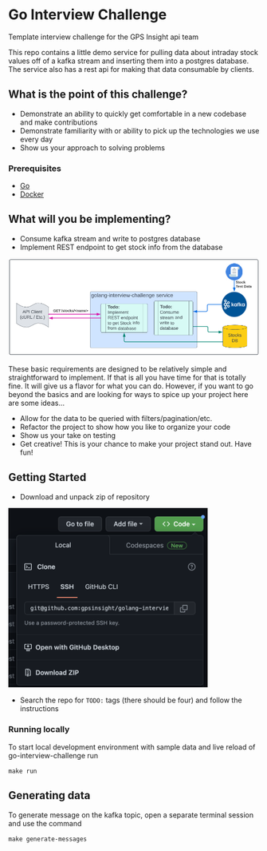 # Go Interview Challenge

Template interview challenge for the GPS Insight api team

This repo contains a little demo service for pulling data about intraday stock values off of a kafka stream and inserting them into a postgres database. The service also has a rest api for making that data consumable by clients.


## What is the point of this challenge?

- Demonstrate an ability to quickly get comfortable in a new codebase and make contributions
- Demonstrate familiarity with or ability to pick up the technologies we use every day
- Show us your approach to solving problems


### Prerequisites

- [Go](https://go.dev/doc/install)
- [Docker](https://docs.docker.com/get-docker/)


## What will you be implementing?

- Consume kafka stream and write to postgres database
- Implement REST endpoint to get stock info from the database

![go-interview-challenge visualization](/overview.png "go-interview-challenge visualization")

These basic requirements are designed to be relatively simple and straightforward to implement. If that is all you have time for that is totally fine. It will give us a flavor for what you can do. However, if you want to go beyond the basics and are looking for ways to spice up your project here are some ideas...
- Allow for the data to be queried with filters/pagination/etc.
- Refactor the project to show how you like to organize your code
- Show us your take on testing
- Get creative! This is your chance to make your project stand out. Have fun!


## Getting Started

- Download and unpack zip of repository

<img src="/download.png" alt="download" width="400">

<p></p>

- Search the repo for `TODO:` tags (there should be four) and follow the instructions


### Running locally

To start local development environment with sample data and live reload of go-interview-challenge run
```
make run
```


## Generating data

To generate message on the kafka topic, open a separate terminal session and use the command
```
make generate-messages
```
